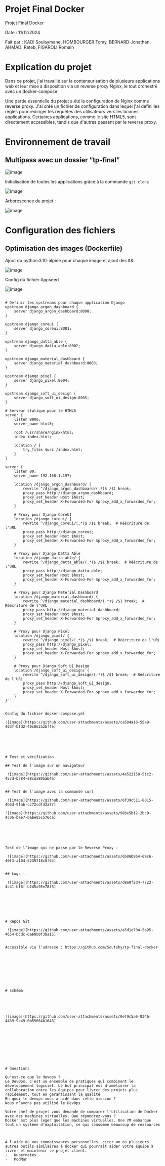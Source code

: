 # Projet Final Docker

Projet Final Docker

Date : 11/12/2024

Fait par : KADI Soulaymane, HOMBOURGER Tomy, BERNARD Jonathan, AHMADI Rateb, FIGAROLI Romain

# Explication du projet 

Dans ce projet, j'ai travaillé sur la conteneurisation de plusieurs applications web et leur mise à disposition via un reverse proxy Nginx, le tout orchestré avec un docker-compose

Une partie essentielle du projet a été la configuration de Nginx comme reverse proxy. J'ai créé un fichier de configuration dans lequel j'ai défini les règles pour rediriger les requêtes des utilisateurs vers les bonnes applications. Certaines applications, comme le site HTML5, sont directement accessibles, tandis que d'autres passent par le reverse proxy.

# Environnement de travail 

## Multipass avec un dossier “tp-final”

![image](https://github.com/user-attachments/assets/88f785c6-e156-466f-a70f-488ecb115b1c)

 

Initialisation de toutes les applications grâce à la commande ```git clone```

![image](https://github.com/user-attachments/assets/fb45d3b1-9a13-4462-a1a9-dfa204b2717d)


Arborescence du projet : 

 ![image](https://github.com/user-attachments/assets/427d98cd-981f-4393-8b69-986cace68cee)


# Configuration des fichiers

## Optimisation des images (Dockerfile)

Ajout du python:3.10-alpine pour chaque image et ajout des &&

 ![image](https://github.com/user-attachments/assets/2d71cbdb-9c99-4f2a-8640-8ec2d3f3cf6d)


Config du fichier Appseed

 ![image](https://github.com/user-attachments/assets/c38979a2-55e7-4794-9fcd-465c9273024d)

```# Configuration du reverse proxy NGINX pour Django

# Définir les upstreams pour chaque application Django
upstream django_argon_dashboard {
    server django_argon_dashboard:8000;
}

upstream django_coreui {
    server django_coreui:8001;
}

upstream django_datta_able {
    server django_datta_able:8002;
}

upstream django_material_dashboard {
    server django_material_dashboard:8003;
}

upstream django_pixel {
    server django_pixel:8004;
}

upstream django_soft_ui_design {
    server django_soft_ui_design:8005;
}

# Serveur statique pour le HTML5
server {
    listen 8080;
    server_name html5;

    root /usr/share/nginx/html;
    index index.html;

    location / {
        try_files $uri /index.html;
    }
}

server {
    listen 80;
    server_name 192.168.1.197;  

    location /django_argon_dashboard/ {
        rewrite ^/django_argon_dashboard/(.*)$ /$1 break; 
        proxy_pass http://django_argon_dashboard;
        proxy_set_header Host $host;
        proxy_set_header X-Forwarded-For $proxy_add_x_forwarded_for;
    }

    # Proxy pour Django CoreUI
    location /django_coreui/ {
        rewrite ^/django_coreui/(.*)$ /$1 break;  # Réécriture de l'URL
        proxy_pass http://django_coreui;
        proxy_set_header Host $host;
        proxy_set_header X-Forwarded-For $proxy_add_x_forwarded_for;
    }

    # Proxy pour Django Datta Able
    location /django_datta_able/ {
        rewrite ^/django_datta_able/(.*)$ /$1 break;  # Réécriture de l'URL
        proxy_pass http://django_datta_able;
        proxy_set_header Host $host;
        proxy_set_header X-Forwarded-For $proxy_add_x_forwarded_for;
    }

    # Proxy pour Django Material Dashboard
    location /django_material_dashboard/ {
        rewrite ^/django_material_dashboard/(.*)$ /$1 break;  # Réécriture de l'URL
        proxy_pass http://django_material_dashboard;
        proxy_set_header Host $host;
        proxy_set_header X-Forwarded-For $proxy_add_x_forwarded_for;
    }

    # Proxy pour Django Pixel
    location /django_pixel/ {
        rewrite ^/django_pixel/(.*)$ /$1 break;  # Réécriture de l'URL
        proxy_pass http://django_pixel;
        proxy_set_header Host $host;
        proxy_set_header X-Forwarded-For $proxy_add_x_forwarded_for;
    }

    # Proxy pour Django Soft UI Design  
    location /django_soft_ui_design/ {
        rewrite ^/django_soft_ui_design/(.*)$ /$1 break;  # Réécriture de l'URL
        proxy_pass http://django_soft_ui_design;
        proxy_set_header Host $host;
        proxy_set_header X-Forwarded-For $proxy_add_x_forwarded_for;
    }
}```


Config du fichier docker-compose.yml
 
![image](https://github.com/user-attachments/assets/ca584a10-55a9-403f-bfd2-40c862a2bffe)






# Test et vérification

## Test de l’image sur un navigateur

 ![image](https://github.com/user-attachments/assets/4a522158-51c2-457d-b784-e8cda80bab4a)


## Test de l’image avec la commande curl 

 ![image](https://github.com/user-attachments/assets/6f39c511-8815-4b6d-91ab-cc72cdfd2a77)

![image](https://github.com/user-attachments/assets/98be5b12-2bc0-4c06-bae7-babe85c576ca)

 




Test de l’image qui ne passe par le Reverse Proxy :

 ![image](https://github.com/user-attachments/assets/6b86b964-69c6-40f3-a104-5239718c8f53)


## Logs : 

 ![image](https://github.com/user-attachments/assets/d8e0f2d4-7723-4c41-bf6f-b245a95e78f6)







# Repos Git

 ![image](https://github.com/user-attachments/assets/a5d1c704-5a95-4654-bcdc-6a69b0f3ba15)


Accessible via l’adresse : https://github.com/Soutshy/tp-final-docker









# Schéma 





![image](https://github.com/user-attachments/assets/0ef9c5a0-8346-4489-9c49-0b59064b1648)










# Questions 

Qu'est-ce que le devops ?
Le DevOps, c’est un ensemble de pratiques qui combinent le développement logiciel. Le but principal est d’améliorer la collaboration entre les équipes pour livrer des projets plus rapidement, tout en garantissant la qualité
En quoi le devops vous a aidé dans cette mission ?
Nous n’avons pas utilisé le DevOps

Votre chef de projet vous demande de comparer l'utilisation de Docker avec des machines virtuelles. Que répondrez-vous ?
Docker est plus léger que les machines virtuelles. Une VM embarque tout un système d’exploitation, ce qui consomme beaucoup de ressources



À l'aide de vos connaissances personnelles, citer un ou plusieurs autres outils similaires à docker qui pourrait aider votre équipe à livrer et maintenir ce projet client.
-	Kubernetes
-	PodMan
